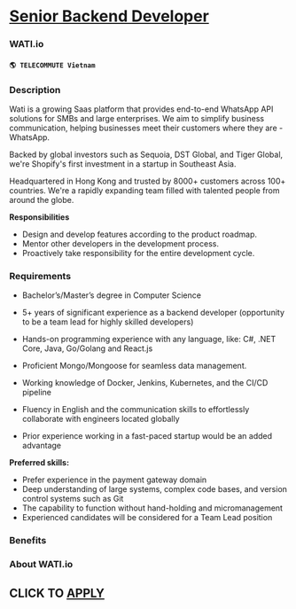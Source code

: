 # [Senior Backend Developer](https://www.remotewlb.com/apply/senior-backend-developer-89123)  
### WATI.io  
#### `🌎 TELECOMMUTE Vietnam`  

### **Description**

Wati is a growing Saas platform that provides end-to-end WhatsApp API solutions for SMBs and large enterprises. We aim to simplify business communication, helping businesses meet their customers where they are - WhatsApp.

Backed by global investors such as Sequoia, DST Global, and Tiger Global, we're Shopify's first investment in a startup in Southeast Asia.

Headquartered in Hong Kong and trusted by 8000+ customers across 100+ countries. We're a rapidly expanding team filled with talented people from around the globe.  

 **Responsibilities**

  * Design and develop features according to the product roadmap.
  * Mentor other developers in the development process.
  * Proactively take responsibility for the entire development cycle.

### **Requirements**

  * Bachelor’s/Master’s degree in Computer Science 
  * 5+ years of significant experience as a backend developer (opportunity to be a team lead for highly skilled developers)
  * Hands-on programming experience with any language, like: C#, .NET Core, Java, Go/Golang and React.js
  * Proficient Mongo/Mongoose for seamless data management.
  * Working knowledge of Docker, Jenkins, Kubernetes, and the CI/CD pipeline 
  * Fluency in English and the communication skills to effortlessly collaborate with engineers located globally 

  * Prior experience working in a fast-paced startup would be an added advantage

 **Preferred skills:**

  * Prefer experience in the payment gateway domain
  * Deep understanding of large systems, complex code bases, and version control systems such as Git
  * The capability to function without hand-holding and micromanagement
  * Experienced candidates will be considered for a Team Lead position

### **Benefits**

###  **About WATI.io**

  
## CLICK TO [APPLY](https://www.remotewlb.com/apply/senior-backend-developer-89123)

